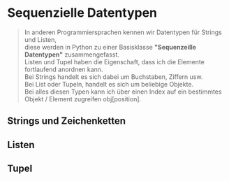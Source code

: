 # Sequenzielle Datentypen
> In anderen Programmiersprachen kennen wir Datentypen für Strings und Listen,  
> diese werden in Python zu einer Basisklasse **"Sequenzeille Datentypen"** zusammengefasst.  
> Listen und Tupel haben die Eigenschaft, dass ich die Elemente fortlaufend anordnen kann.  
> Bei Strings handelt es sich dabei um Buchstaben, Ziffern usw.  
> Bei List oder Tupeln, handelt es sich um beliebige Objekte.  
> Bei alles diesen Typen kann ich über einen Index auf ein bestimmtes Objekt / Element zugreifen obj[position].

## Strings und Zeichenketten

## Listen

## Tupel

